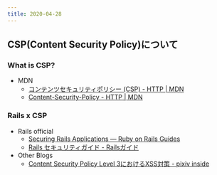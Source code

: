```yaml
---
title: 2020-04-28
---
```


## CSP(Content Security Policy)について

### What is CSP?

- MDN
  - [コンテンツセキュリティポリシー (CSP) - HTTP \| MDN](https://developer.mozilla.org/ja/docs/Web/HTTP/CSP)
  - [Content-Security-Policy - HTTP \| MDN](https://developer.mozilla.org/ja/docs/Web/HTTP/Headers/Content-Security-Policy)

### Rails x CSP

- Rails official
  - [Securing Rails Applications — Ruby on Rails Guides](https://guides.rubyonrails.org/security.html#content-security-policy)
  - [Rails セキュリティガイド - Railsガイド](https://railsguides.jp/security.html#content-security-policy%EF%BC%88csp%EF%BC%89)
- Other Blogs
  - [Content Security Policy Level 3におけるXSS対策 - pixiv inside](https://inside.pixiv.blog/kobo/5137)
